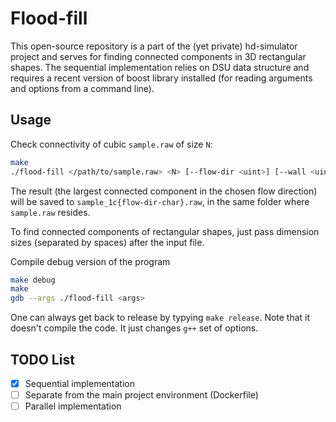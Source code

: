 # Flood-fill

This open-source repository is a part of the (yet private) hd-simulator project and serves for finding connected components in 3D rectangular shapes.
The sequential implementation relies on DSU data structure and requires a recent version of boost library installed (for reading arguments and options from a command line).

## Usage

Check connectivity of cubic `sample.raw` of size `N`:

```bash
make
./flood-fill </path/to/sample.raw> <N> [--flow-dir <uint>] [--wall <uint8_t>]
```

The result (the largest connected component in the chosen flow direction) will be saved to 
`sample_1c{flow-dir-char}.raw`, in the same folder where `sample.raw` resides.

To find connected components of rectangular shapes, just pass dimension sizes (separated by spaces) after the input file.

Compile debug version of the program

```bash
make debug
make
gdb --args ./flood-fill <args>
```

One can always get back to release by typying `make release`. Note that it doesn't compile the code. It just changes `g++` set of options.

## TODO List

- [x] Sequential implementation
- [ ] Separate from the main project environment (Dockerfile)
- [ ] Parallel implementation
